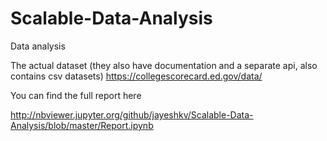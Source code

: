 # Scalable-Data-Analysis
Data analysis

The actual dataset (they also have documentation and a separate api, also contains csv datasets)
https://collegescorecard.ed.gov/data/


You can find the full report here 

http://nbviewer.jupyter.org/github/jayeshkv/Scalable-Data-Analysis/blob/master/Report.ipynb
